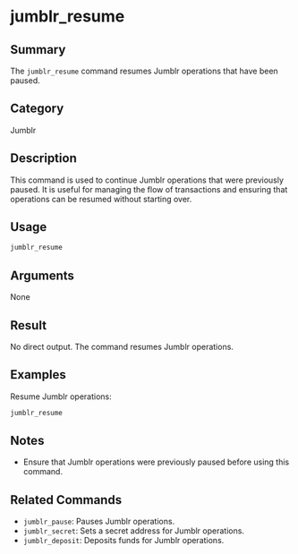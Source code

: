 # jumblr_resume

## Summary
The `jumblr_resume` command resumes Jumblr operations that have been paused.

## Category
Jumblr

## Description
This command is used to continue Jumblr operations that were previously paused. It is useful for managing the flow of transactions and ensuring that operations can be resumed without starting over.

## Usage
```bash
jumblr_resume
```

## Arguments
None

## Result
No direct output. The command resumes Jumblr operations.

## Examples
Resume Jumblr operations:
```bash
jumblr_resume
```

## Notes
- Ensure that Jumblr operations were previously paused before using this command.

## Related Commands
- `jumblr_pause`: Pauses Jumblr operations.
- `jumblr_secret`: Sets a secret address for Jumblr operations.
- `jumblr_deposit`: Deposits funds for Jumblr operations. 